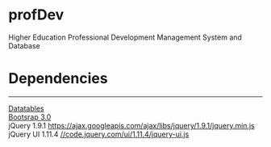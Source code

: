 # profDev
Higher Education Professional Development Management System and Database
<h1>Dependencies</h1>
<hr>
<a href="https://github.com/DataTables/DataTables" target="_blank">Datatables</a><br>
<a href="http://getbootstrap.com/" target="_blank">Bootsrap 3.0</a><br>
jQuery 1.9.1 <a href="https://ajax.googleapis.com/ajax/libs/jquery/1.9.1/jquery.min.js" target="_blank">https://ajax.googleapis.com/ajax/libs/jquery/1.9.1/jquery.min.js</a><br>
jQuery UI 1.11.4 <a href="//code.jquery.com/ui/1.11.4/jquery-ui.js" target="_blank">//code.jquery.com/ui/1.11.4/jquery-ui.js</a><br>